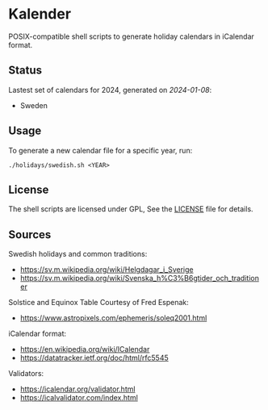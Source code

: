 
# Kalender

POSIX-compatible shell scripts to generate holiday calendars in iCalendar format.

## Status

Lastest set of calendars for 2024, generated on *2024-01-08*:

- Sweden

## Usage

To generate a new calendar file for a specific year, run:

    ./holidays/swedish.sh <YEAR>

## License

The shell scripts are licensed under GPL, See the [LICENSE](LICENSE) file for details.

## Sources

Swedish holidays and common traditions:

- https://sv.m.wikipedia.org/wiki/Helgdagar_i_Sverige
- https://sv.m.wikipedia.org/wiki/Svenska_h%C3%B6gtider_och_traditioner

Solstice and Equinox Table Courtesy of Fred Espenak:

- https://www.astropixels.com/ephemeris/soleq2001.html

iCalendar format:

- https://en.wikipedia.org/wiki/ICalendar
- https://datatracker.ietf.org/doc/html/rfc5545

Validators:

- https://icalendar.org/validator.html
- https://icalvalidator.com/index.html

